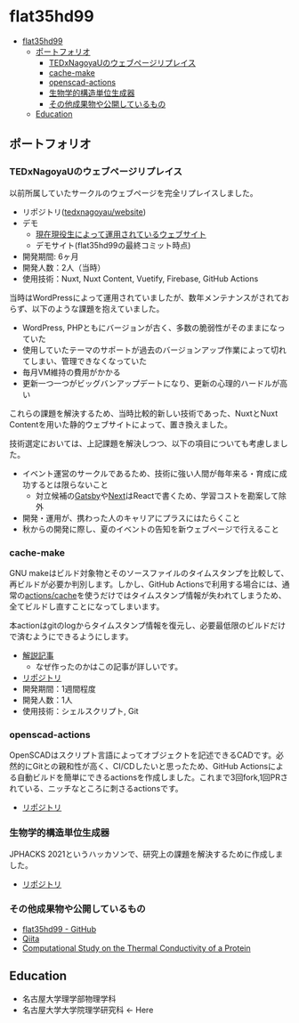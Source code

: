 # flat35hd99

- [flat35hd99](#flat35hd99)
  - [ポートフォリオ](#ポートフォリオ)
    - [TEDxNagoyaUのウェブページリプレイス](#tedxnagoyauのウェブページリプレイス)
    - [cache-make](#cache-make)
    - [openscad-actions](#openscad-actions)
    - [生物学的構造単位生成器](#生物学的構造単位生成器)
    - [その他成果物や公開しているもの](#その他成果物や公開しているもの)
  - [Education](#education)

## ポートフォリオ

### TEDxNagoyaUのウェブページリプレイス

以前所属していたサークルのウェブページを完全リプレイスしました。

- リポジトリ([tedxnagoyau/website](https://github.com/tedxnagoyau/website))
- デモ
  - [現在現役生によって運用されているウェブサイト](https://tedxnagoyau.com/)
  - デモサイト(flat35hd99の最終コミット時点)
- 開発期間: 6ヶ月
- 開発人数：2人（当時）
- 使用技術：Nuxt, Nuxt Content, Vuetify, Firebase, GitHub Actions

当時はWordPressによって運用されていましたが、数年メンテナンスがされておらず、以下のような課題を抱えていました。

- WordPress, PHPともにバージョンが古く、多数の脆弱性がそのままになっていた
- 使用していたテーマのサポートが過去のバージョンアップ作業によって切れてしまい、管理できなくなっていた
- 毎月VM維持の費用がかかる
- 更新一つ一つがビッグバンアップデートになり、更新の心理的ハードルが高い

これらの課題を解決するため、当時比較的新しい技術であった、NuxtとNuxt Contentを用いた静的ウェブサイトによって、置き換えました。

技術選定においては、上記課題を解決しつつ、以下の項目についても考慮しました。

- イベント運営のサークルであるため、技術に強い人間が毎年来る・育成に成功するとは限らないこと
  - 対立候補の[Gatsby](https://github.com/gatsbyjs/gatsby)や[Next](https://github.com/vercel/next.js)はReactで書くため、学習コストを勘案して除外
- 開発・運用が、携わった人のキャリアにプラスにはたらくこと
- 秋からの開発に際し、夏のイベントの告知を新ウェブページで行えること

### cache-make

GNU makeはビルド対象物とそのソースファイルのタイムスタンプを比較して、再ビルドが必要か判別します。しかし、GitHub Actionsで利用する場合には、通常の[actions/cache](https://github.com/actions/cache)を使うだけではタイムスタンプ情報が失われてしまうため、全てビルドし直すことになってしまいます。

本actionはgitのlogからタイムスタンプ情報を復元し、必要最低限のビルドだけで済むようにできるようにします。

- [解説記事](https://qiita.com/flat35hd99/items/b0b8931f8dfcb00891cb)
  - なぜ作ったのかはこの記事が詳しいです。
- [リポジトリ](https://github.com/flat35hd99/cache-make)
- 開発期間：1週間程度
- 開発人数：1人
- 使用技術：シェルスクリプト, Git

### openscad-actions

OpenSCADはスクリプト言語によってオブジェクトを記述できるCADです。必然的にGitとの親和性が高く、CI/CDしたいと思ったため、GitHub Actionsによる自動ビルドを簡単にできるactionsを作成しました。これまで3回fork,1回PRされている、ニッチなところに刺さるactionsです。

- [リポジトリ](https://github.com/flat35hd99/openscad-actions)

### 生物学的構造単位生成器

JPHACKS 2021というハッカソンで、研究上の課題を解決するために作成しました。

- [リポジトリ](https://github.com/jphacks/d_2110)

### その他成果物や公開しているもの

- [flat35hd99 - GitHub](https://github.com/flat35hd99)
- [Qiita](https://qiita.com/flat35hd99)
- [Computational Study on the Thermal Conductivity of a Protein](https://doi.org/10.1021/acs.jpcb.2c00958)

## Education

- 名古屋大学理学部物理学科
- 名古屋大学大学院理学研究科 <- Here
